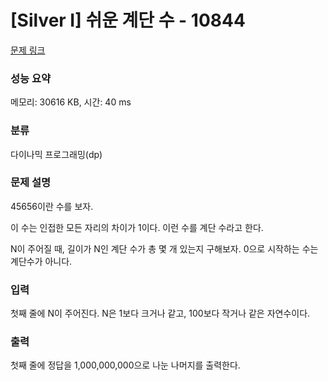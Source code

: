 # [Silver I] 쉬운 계단 수 - 10844 

[문제 링크](https://www.acmicpc.net/problem/10844) 

### 성능 요약

메모리: 30616 KB, 시간: 40 ms

### 분류

다이나믹 프로그래밍(dp)

### 문제 설명

<p style="user-select: auto;">45656이란 수를 보자.</p>

<p style="user-select: auto;">이 수는 인접한 모든 자리의 차이가 1이다. 이런 수를 계단 수라고 한다.</p>

<p style="user-select: auto;">N이 주어질 때, 길이가 N인 계단 수가 총 몇 개 있는지 구해보자. 0으로 시작하는 수는 계단수가 아니다.</p>

### 입력 

 <p style="user-select: auto;">첫째 줄에 N이 주어진다. N은 1보다 크거나 같고, 100보다 작거나 같은 자연수이다.</p>

### 출력 

 <p style="user-select: auto;">첫째 줄에 정답을 1,000,000,000으로 나눈 나머지를 출력한다.</p>

